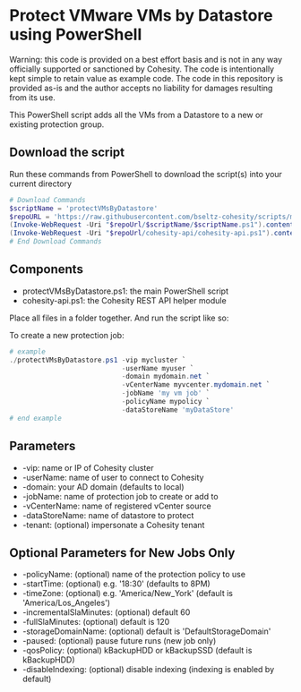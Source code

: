 # Protect VMware VMs by Datastore using PowerShell

Warning: this code is provided on a best effort basis and is not in any way officially supported or sanctioned by Cohesity. The code is intentionally kept simple to retain value as example code. The code in this repository is provided as-is and the author accepts no liability for damages resulting from its use.

This PowerShell script adds all the VMs from a Datastore to a new or existing protection group.

## Download the script

Run these commands from PowerShell to download the script(s) into your current directory

```powershell
# Download Commands
$scriptName = 'protectVMsByDatastore'
$repoURL = 'https://raw.githubusercontent.com/bseltz-cohesity/scripts/master/powershell'
(Invoke-WebRequest -Uri "$repoUrl/$scriptName/$scriptName.ps1").content | Out-File "$scriptName.ps1"; (Get-Content "$scriptName.ps1") | Set-Content "$scriptName.ps1"
(Invoke-WebRequest -Uri "$repoUrl/cohesity-api/cohesity-api.ps1").content | Out-File cohesity-api.ps1; (Get-Content cohesity-api.ps1) | Set-Content cohesity-api.ps1
# End Download Commands
```

## Components

* protectVMsByDatastore.ps1: the main PowerShell script
* cohesity-api.ps1: the Cohesity REST API helper module

Place all files in a folder together. And run the script like so:

To create a new protection job:

```powershell
# example
./protectVMsByDatastore.ps1 -vip mycluster `
                            -userName myuser `
                            -domain mydomain.net `
                            -vCenterName myvcenter.mydomain.net `
                            -jobName 'my vm job' `
                            -policyName mypolicy `
                            -dataStoreName 'myDataStore'
# end example
```

## Parameters

* -vip: name or IP of Cohesity cluster
* -userName: name of user to connect to Cohesity
* -domain: your AD domain (defaults to local)
* -jobName: name of protection job to create or add to
* -vCenterName: name of registered vCenter source
* -dataStoreName: name of datastore to protect
* -tenant: (optional) impersonate a Cohesity tenant

## Optional Parameters for New Jobs Only

* -policyName: (optional) name of the protection policy to use
* -startTime: (optional) e.g. '18:30' (defaults to 8PM)
* -timeZone: (optional) e.g. 'America/New_York' (default is 'America/Los_Angeles')
* -incrementalSlaMinutes: (optional) default 60
* -fullSlaMinutes: (optional) default is 120
* -storageDomainName: (optional) default is 'DefaultStorageDomain'
* -paused: (optional) pause future runs (new job only)
* -qosPolicy: (optional) kBackupHDD or kBackupSSD (default is kBackupHDD)
* -disableIndexing: (optional) disable indexing (indexing is enabled by default)
